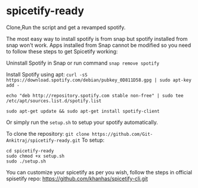 # spicetify-ready
Clone,Run the script and get a revamped spotify.

The most easy way to install spotify is from snap but spotify installed from snap won't work.
Apps installed from Snap cannot be modified so you need to follow these steps to get Spicetify working:

Uninstall Spotify in Snap or run command
```snap remove spotify```

Install Spotify using apt:
```curl -sS https://download.spotify.com/debian/pubkey_0D811D58.gpg | sudo apt-key add - ```

```echo "deb http://repository.spotify.com stable non-free" | sudo tee /etc/apt/sources.list.d/spotify.list```

```sudo apt-get update && sudo apt-get install spotify-client```

Or simply run the ```setup.sh``` to setup your spotify automatically.

To clone the repository:
```git clone https://github.com/Git-Ankitraj/spicetify-ready.git```
To setup:
```
cd spicetify-ready 
sudo chmod +x setup.sh
sudo ./setup.sh
```

You can customize your spicetify as per you wish, follow the steps in official spisetify repo:
https://github.com/khanhas/spicetify-cli.git

